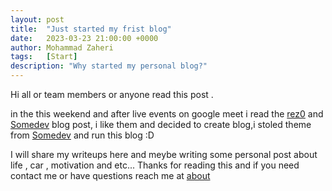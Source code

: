 ```yaml
---
layout: post
title:  "Just started my frist blog"
date:   2023-03-23 21:00:00 +0000
author: Mohammad Zaheri
tags:   [Start]
description: "Why started my personal blog?"  
---
```


Hi all or team members or anyone read this post .

in the this weekend and after live events on google meet i read the [rez0](https://rez0.blog/personal/2023/02/27/how-to-spend-time-well.html) and [Somedev](https://s0md3v.github.io/blog/get-good-quickly) blog post, i like them and decided to create blog,i stoled theme from [Somedev](https://s0md3v.github.io/) and run this blog :D

I will share my writeups here and meybe writing some personal post about life , car , motivation and etc...
Thanks for reading this and if you need contact me or have questions reach me at [about](https://mzhrisec.github.io/about)

